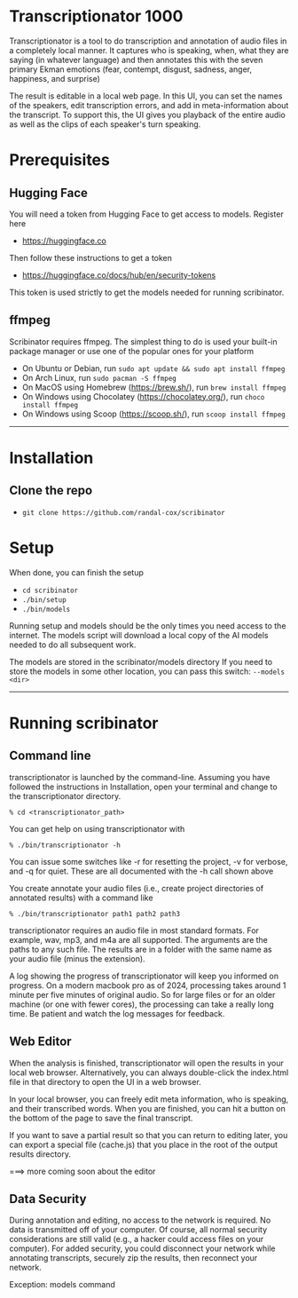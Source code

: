 # Transcriptionator 1000
Transcriptionator is a tool to do transcription and annotation 
of audio files in a completely local manner. It captures
who is speaking, when, what they are saying (in whatever language)
and then annotates this with the seven primary Ekman emotions (fear, 
contempt, disgust, sadness, anger, happiness, and surprise)

The result is editable in a local web page. In this UI, you can 
set the names of the speakers, edit transcription errors, and add
in meta-information about the transcript. To support this, the UI
gives you playback of the entire audio as well as the clips of each
speaker's turn speaking. 

# Prerequisites
## Hugging Face
You will need a token from Hugging Face to get access to models.
Register here
- https://huggingface.co

Then follow these instructions to get a token
- https://huggingface.co/docs/hub/en/security-tokens

This token is used strictly to get the models needed for running
scribinator.

## ffmpeg
Scribinator requires ffmpeg. The simplest thing to do is used your built-in 
package manager or use one of the popular ones for your platform  

- On Ubuntu or Debian, run `sudo apt update && sudo apt install ffmpeg`
- On Arch Linux, run `sudo pacman -S ffmpeg`
- On MacOS using Homebrew (https://brew.sh/), run `brew install ffmpeg`
- On Windows using Chocolatey (https://chocolatey.org/), run `choco install ffmpeg`
- On Windows using Scoop (https://scoop.sh/), run `scoop install ffmpeg`

---

# Installation
## Clone the repo
- `git clone https://github.com/randal-cox/scribinator`


# Setup
When done, you can finish the setup 
- `cd scribinator`
- `./bin/setup`
- `./bin/models`

Running setup and models should be the only times you need access to the internet.
The models script will download a local copy of the AI models needed to do all 
subsequent work.

The models are stored in the scribinator/models directory If you need to store 
the models in some other location, you can pass this switch: `--models <dir>` 

---
# Running scribinator
## Command line
transcriptionator is launched by the command-line. Assuming you
have followed the instructions in Installation, open your terminal 
and change to the transcriptionator directory.

`% cd <transcriptionator_path>`

You can get help on using transcriptionator with

`% ./bin/transcriptionator -h` 

You can issue some switches like -r for resetting the project, -v for verbose,
and -q for quiet. These are all documented with the -h call shown above

You create annotate your audio files (i.e., create project directories of 
annotated results) with a command like

`% ./bin/transcriptionator path1 path2 path3` 

transcriptionator requires an audio file in most standard formats. 
For example, wav, mp3, and m4a are all supported. The arguments are 
the paths to any such file. The results are in a folder with the same 
name as your audio file (minus the extension).

A log showing the progress of transcriptionator will keep you
informed on progress. On a modern macbook pro as of 2024, processing 
takes around 1 minute per five minutes of original audio. So for 
large files or for an older machine (or one with fewer cores), the
processing can take a really long time. Be patient and watch the
log messages for feedback.

## Web Editor
When the analysis is finished, transcriptionator will open the results 
in your local web browser. Alternatively, you can always double-click
the index.html file in that directory to open the UI in a web browser.

In your local browser, you can freely edit meta information, who is speaking,
and their transcribed words. When you are finished, you can hit a button on
the bottom of the page to save the final transcript.

If you want to save a partial result so that you can return to editing later, 
you can export a special file (cache.js) that you place in the root of the 
output results directory. 

===> more coming soon about the editor


## Data Security
During annotation and editing, no access to the network is required. 
No data is transmitted off of your computer. Of course, all normal security
considerations are still valid (e.g., a hacker could access files on your 
computer). For added security, you could disconnect your network while 
annotating transcripts, securely zip the results, then reconnect your
network.

Exception: models command